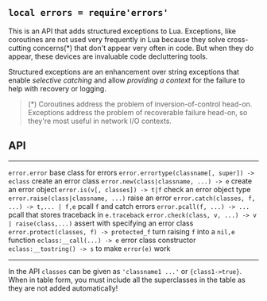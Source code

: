 
## `local errors = require'errors'`

This is an API that adds structured exceptions to Lua. Exceptions, like
coroutines are not used very frequently in Lua because they solve
cross-cutting concerns(*) that don't appear very often in code. But when
they do appear, these devices are invaluable code decluttering tools.

Structured exceptions are an enhancement over string exceptions that enable
_selective catching_ and allow _providing a context_ for the failure to help
with recovery or logging.

> (*) Coroutines address the problem of inversion-of-control head-on.
Exceptions address the problem of recoverable failure head-on, so they're
most useful in network I/O contexts.

## API

---------------------------------------------------- -------------------------
`error.error`                                        base class for errors
`error.errortype(classname[, super]) -> eclass`      create an error class
`error.new(class|classname, ...) -> e`               create an error object
`error.is(v[, classes]) -> t|f`                      check an error object type
`error.raise(class|classname, ...)`                  raise an error
`error.catch(classes, f, ...) -> t,... | f,e`        pcall `f` and catch errors
`error.pcall(f, ...) -> ...`                         pcall that stores traceback in `e.traceback`
`error.check(class, v, ...) -> v | raise(class,...)` assert with specifying an error class
`error.protect(classes, f) -> protected_f`           turn raising `f` into a `nil,e` function
`eclass:__call(...) -> e`                            error class constructor
`eclass:__tostring() -> s`                           to make `error(e)` work
---------------------------------------------------- -------------------------

In the API `classes` can be given as `'classname1 ...'` or `{class1->true}`.
When in table form, you must include all the superclasses in the table as
they are not added automatically!

